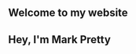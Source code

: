 ## Welcome to my website
<link rel="stylesheet" type="text/css" href="index.css" />

<h2>Hey, I'm Mark Pretty</h2>
